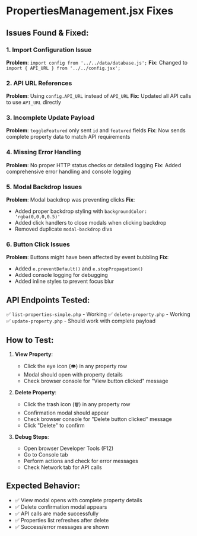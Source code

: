 # PropertiesManagement.jsx Fixes

## Issues Found & Fixed:

### 1. **Import Configuration Issue**
**Problem**: `import config from '../../data/database.js';`
**Fix**: Changed to `import { API_URL } from '../../config.jsx';`

### 2. **API URL References**
**Problem**: Using `config.API_URL` instead of `API_URL`
**Fix**: Updated all API calls to use `API_URL` directly

### 3. **Incomplete Update Payload**
**Problem**: `toggleFeatured` only sent `id` and `featured` fields
**Fix**: Now sends complete property data to match API requirements

### 4. **Missing Error Handling**
**Problem**: No proper HTTP status checks or detailed logging
**Fix**: Added comprehensive error handling and console logging

### 5. **Modal Backdrop Issues**
**Problem**: Modal backdrop was preventing clicks
**Fix**: 
- Added proper backdrop styling with `backgroundColor: 'rgba(0,0,0,0.5)'`
- Added click handlers to close modals when clicking backdrop
- Removed duplicate `modal-backdrop` divs

### 6. **Button Click Issues**
**Problem**: Buttons might have been affected by event bubbling
**Fix**: 
- Added `e.preventDefault()` and `e.stopPropagation()`
- Added console logging for debugging
- Added inline styles to prevent focus blur

## API Endpoints Tested:
✅ `list-properties-simple.php` - Working
✅ `delete-property.php` - Working  
✅ `update-property.php` - Should work with complete payload

## How to Test:

1. **View Property**:
   - Click the eye icon (👁️) in any property row
   - Modal should open with property details
   - Check browser console for "View button clicked" message

2. **Delete Property**:
   - Click the trash icon (🗑️) in any property row
   - Confirmation modal should appear
   - Check browser console for "Delete button clicked" message
   - Click "Delete" to confirm

3. **Debug Steps**:
   - Open browser Developer Tools (F12)
   - Go to Console tab
   - Perform actions and check for error messages
   - Check Network tab for API calls

## Expected Behavior:
- ✅ View modal opens with complete property details
- ✅ Delete confirmation modal appears
- ✅ API calls are made successfully
- ✅ Properties list refreshes after delete
- ✅ Success/error messages are shown